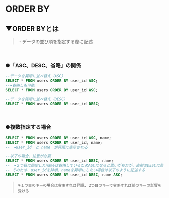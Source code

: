# ORDER BY

## ▼ORDER BYとは
>・データの並び順を指定する際に記述<br>
<br>

### ●「ASC、DESC、省略」の関係
```sql
--データを昇順に並べ替え（ASC）
SELECT * FROM users ORDER BY user_id ASC;
--→省略しも可能
SELECT * FROM users ORDER BY user_id ASC;

--データを降順に並べ替え（DESC）
SELECT * FROM users ORDER BY user_id DESC;
```
<br>

### ●複数指定する場合
```sql
SELECT * FROM users ORDER BY user_id ASC, name;
SELECT * FROM users ORDER BY user_id, name;
--　→user_id　と name　が昇順に表示される

--以下の場合、注意が必要
SELECT * FROM users ORDER BY user_id DESC, name;
--　→２つ目に指定したnameは省略しているためASCになると思いがちだが、直前のDESCに影響され、どちらもDESC（降順）となる
-- そのため、user_idを降順、nameを昇順にしたい場合は以下のように記述する
SELECT * FROM users ORDER BY user_id DESC, name ASC;
```
>※`１つ目のキーの場合は省略すれば昇順`、`2つ目のキーで省略すれば前のキーの影響を受ける`<br>
